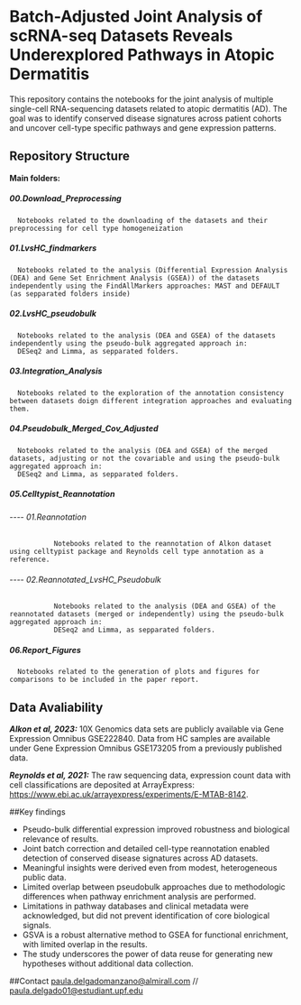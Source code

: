 # Batch-Adjusted Joint Analysis of scRNA-seq Datasets Reveals Underexplored Pathways in Atopic Dermatitis
This repository contains the notebooks for the joint analysis of multiple single-cell RNA-sequencing datasets related to atopic dermatitis (AD). The goal was to identify conserved disease signatures across patient cohorts and uncover cell-type specific pathways and gene expression patterns.

## Repository Structure
**Main folders:**

##### 00.Download_Preprocessing
      Notebooks related to the downloading of the datasets and their preprocessing for cell type homogeneization

##### 01.LvsHC_findmarkers
      Notebooks related to the analysis (Differential Expression Analysis (DEA) and Gene Set Enrichment Analysis (GSEA)) of the datasets independently using the FindAllMarkers approaches: MAST and DEFAULT (as sepparated folders inside)

##### 02.LvsHC_pseudobulk
      Notebooks related to the analysis (DEA and GSEA) of the datasets independently using the pseudo-bulk aggregated approach in:
      DESeq2 and Limma, as sepparated folders.

##### 03.Integration_Analysis
      Notebooks related to the exploration of the annotation consistency between datasets doign different integration approaches and evaluating them.

##### 04.Pseudobulk_Merged_Cov_Adjusted
      Notebooks related to the analysis (DEA and GSEA) of the merged datasets, adjusting or not the covariable and using the pseudo-bulk aggregated approach in:
      DESeq2 and Limma, as sepparated folders.
##### 05.Celltypist_Reannotation
###### ---- 01.Reannotation
               Notebooks related to the reannotation of Alkon dataset using celltypist package and Reynolds cell type annotation as a reference.
###### ---- 02.Reannotated_LvsHC_Pseudobulk
               Notebooks related to the analysis (DEA and GSEA) of the reannotated datasets (merged or independently) using the pseudo-bulk aggregated approach in:
               DESeq2 and Limma, as sepparated folders.
##### 06.Report_Figures
      Notebooks related to the generation of plots and figures for comparisons to be included in the paper report.

## Data Avaliability
**_Alkon et al, 2023:_** 10X Genomics data sets are publicly available via Gene Expression Omnibus GSE222840. Data from HC samples are available under Gene Expression Omnibus GSE173205 from a previously published data.

**_Reynolds et al, 2021:_** The raw sequencing data, expression count data with cell classifications are deposited at ArrayExpress: https://www.ebi.ac.uk/arrayexpress/experiments/E-MTAB-8142.

##Key findings

- Pseudo-bulk differential expression improved robustness and biological relevance of results.
- Joint batch correction and detailed cell-type reannotation enabled detection of conserved disease signatures across AD datasets.
- Meaningful insights were derived even from modest, heterogeneous public data.
- Limited overlap between pseudobulk approaches due to methodologic differences when pathway enrichment analysis are performed.
- Limitations in pathway databases and clinical metadata were acknowledged, but did not prevent identification of core biological signals.
- GSVA is a robust alternative method to GSEA for functional enrichment, with limited overlap in the results.
- The study underscores the power of data reuse for generating new hypotheses without additional data collection.

##Contact
paula.delgadomanzano@almirall.com // paula.delgado01@estudiant.upf.edu